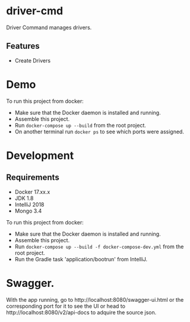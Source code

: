 # driver-cmd

Driver Command manages drivers.

## Features
* Create Drivers

# Demo
To run this project from docker:
* Make sure that the Docker daemon is installed and running.
* Assemble this project.
* Run ```docker-compose up --build``` from the root project.
* On another terminal run ```docker ps``` to see which ports were assigned.

# Development

## Requirements
* Docker 17.xx.x
* JDK 1.8
* IntelliJ 2018
* Mongo 3.4

 To run this project from docker:
 * Make sure that the Docker daemon is installed and running.
 * Assemble this project.
 * Run ```docker-compose up --build -f docker-compose-dev.yml``` from the root project.
 * Run the Gradle task 'application/bootrun' from IntelliJ.
 
 # Swagger.
 
 With the app running, go to http://localhost:8080/swagger-ui.html or the corresponding port for it to see the UI or head to http://localhost:8080/v2/api-docs to adquire the source json.